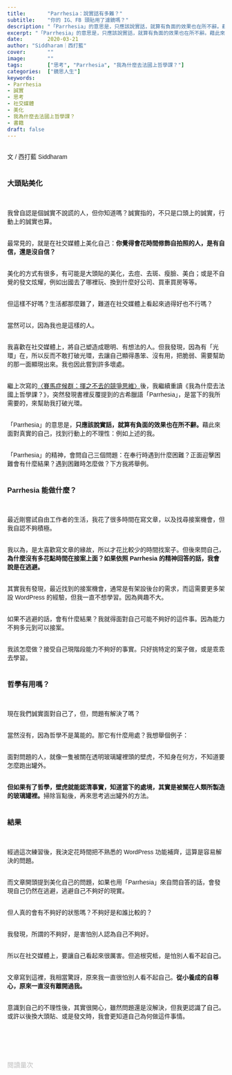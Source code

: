```yaml
---
title:       "Parrhesia：說實話有多難？"
subtitle:    "你的 IG、FB 頭貼用了濾鏡嗎？"
description: "「Parrhesia」的意思是，只應該說實話，就算有負面的效果也在所不辭。藉此來面對真實的自己，找到行動上的不理性..."
excerpt: "「Parrhesia」的意思是，只應該說實話，就算有負面的效果也在所不辭。藉此來面對真實的自己，找到行動上的不理性..."
date:        2020-03-21
author: "Siddharam｜西打藍"
cover:       ""
image:       ""
tags:        ["思考", "Parrhesia", "我為什麼去法國上哲學課？"]
categories:  ["鏡思人生"]
keywords:
- Parrhesia
- 誠實
- 思考
- 社交媒體
- 美化
- 我為什麼去法國上哲學課？
- 書籍
draft: false
---
```


<article style="font-family: 'Noto Sans TC', '微軟正黑體', sans-serif; font-weight: 300;">

<br>文 / 西打藍 Siddharam<br><br>

<h3 class="article-h1-color">大頭貼美化</h3><br>

我曾自認是個誠實不說謊的人，但你知道嗎？誠實指的，不只是口頭上的誠實，行動上的誠實也算。<br><br>

最常見的，就是在社交媒體上美化自己：<b>你覺得會花時間修飾自拍照的人，是有自信，還是沒自信？</b><br><br>

美化的方式有很多，有可能是大頭貼的美化，去痘、去斑、瘦臉、美白；或是不自覺的發文炫耀，例如出國去了哪裡玩、換到什麼好公司、買車買房等等。<br><br>

但這樣不好嗎？生活都那麼難了，難道在社交媒體上看起來過得好也不行嗎？<br><br>

當然可以，因為我也是這樣的人。<br><br>

我喜歡在社交媒體上，將自己塑造成聰明、有想法的人。但我發現，因為有「光環」在，所以反而不敢打破光環，去讓自己顯得愚笨、沒有用，把脆弱、需要幫助的那一面顯現出來。我也因此嘗到許多壞處。<br><br>

繼上次寫的<a href="https://siddharam.com.tw/post/20200307/" target="_blank">〈賽馬症候群：揮之不去的競爭思維〉</a>後，我繼續重讀《我為什麼去法國上哲學課？》，突然發現書裡反覆提到的古希臘語「Parrhesia」，是當下的我所需要的，來幫助我打破光環。<br><br>

「Parrhesia」的意思是，<b>只應該說實話，就算有負面的效果也在所不辭。</b>藉此來面對真實的自己，找到行動上的不理性：例如上述的我。<br><br>

「Parrhesia」的精神，會問自己三個問題：在奉行時遇到什麼困難？正面迎擊困難會有什麼結果？遇到困難時怎麼做？下方我將舉例。<br><br>

<h3 class="article-h1-color">Parrhesia 能做什麼？</h3><br>

最近剛嘗試自由工作者的生活，我花了很多時間在寫文章，以及找尋接案機會，但我自認不夠積極。<br><br>

我以為，是太喜歡寫文章的緣故，所以才花比較少的時間找案子。但後來問自己，<b>為什麼沒有多花點時間在接案上面？如果依照 Parrhesia 的精神回答的話，我會說是在逃避。</b><br><br>

其實我有發現，最近找到的接案機會，通常是有架設後台的需求，而這需要更多架設 WordPress 的經驗，但我一直不想學習。因為興趣不大。<br><br>

如果不逃避的話，會有什麼結果？我就得面對自己可能不夠好的這件事。因為能力不夠多元到可以接案。<br><br>

我該怎麼做？接受自己現階段能力不夠好的事實。只好挑特定的案子做，或是乖乖去學習。<br><br>


<h3 class="article-h1-color">哲學有用嗎？</h3><br>

現在我們誠實面對自己了，但，問題有解決了嗎？<br><br>

當然沒有，因為哲學不是萬能的。那它有什麼用處？我想舉個例子：<br><br>

面對問題的人，就像一隻被關在透明玻璃罐裡頭的壁虎，不知身在何方，不知道要怎麼跑出罐外。<br><br>

<b>但如果有了哲學，壁虎就能認清事實，知道當下的處境，其實是被關在人類所製造的玻璃罐裡。</b>掃除盲點後，再來思考逃出罐外的方法。<br><br>


<h3 class="article-h1-color">結果</h3><br>

經過這次練習後，我決定花時間把不熟悉的 WordPress 功能補齊，這算是容易解決的問題。<br><br>

而文章開頭提到美化自己的問題，如果也用「Parrhesia」來自問自答的話，會發現自己仍然在逃避，逃避自己不夠好的現實。<br><br>

但人真的會有不夠好的狀態嗎？不夠好是和誰比較的？<br><br>

我發現，所謂的不夠好，是害怕別人認為自己不夠好。<br><br>

所以在社交媒體上，要讓自己看起來很厲害。但追根究柢，是怕別人看不起自己。<br><br>

文章寫到這裡，我相當驚訝，原來我一直很怕別人看不起自己。<b>從小養成的自尊心，原來一直沒有離開過我。</b><br><br>

意識到自己的不理性後，其實很開心，雖然問題還是沒解決，但我更認識了自己。或許以後換大頭貼、或是發文時，我會更知道自己為何做這件事情。<br><br>




<br><br><br>

</article>

<div style="color: #bfbfbf; font-size: 15px;" id="busuanzi_container_page_pv">
  閱讀量<span id="busuanzi_value_page_pv"></span>次
</div>

<script src="../../js/post.js"></script>




